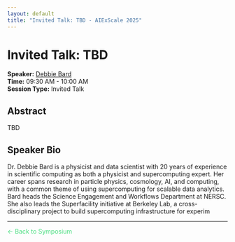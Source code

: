 ```yaml
---
layout: default
title: "Invited Talk: TBD - AIExScale 2025"
---
```


# Invited Talk: TBD

**Speaker:** [Debbie Bard](/speakers/debbie-bard)  
**Time:** 09:30 AM - 10:00 AM  
**Session Type:** Invited Talk

## Abstract

TBD

## Speaker Bio

Dr. Debbie Bard is a physicist and data scientist with 20 years of experience in scientific computing as both a physicist and supercomputing expert. Her career spans research in particle physics, cosmology, AI, and computing, with a common theme of using supercomputing for scalable data analytics. Bard heads the Science Engagement and Workflows Department at NERSC. She also leads the Superfacility initiative at Berkeley Lab, a cross-disciplinary project to build supercomputing infrastructure for experim

---

<a href="/" style="color: #4ade80; text-decoration: none;">← Back to Symposium</a> 